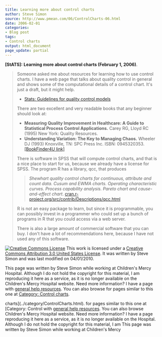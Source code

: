 ```yaml
---
title: Learning more about control charts
author: Steve Simon
source: http://www.pmean.com/06/ControlCharts-06.html
date: 2006-02-01
categories:
- Blog post
tags:
- Control charts
output: html_document
page_update: partial
---
```

**[StATS]:** **Learning more about control charts
(February 1, 2006)**.

> Someone asked me about resources for learning how to use control
> charts. I have a web page that talks about quality control in general
> and shows some of the computational details of a control chart. It's
> just a draft, but it might help.
>
> -   [Stats: Guidelines for quality control
>     models](../model/quality.asp)
>
> There are two excellent and very readable books that any beginner
> should look at:
>
> -   **Measuring Quality Improvement in Healthcare: A Guide to
>     Statistical Process Control Applications.** Carey RG, Lloyd
>     RC (1995) New York: Quality Resources.
> -   **Understanding Variation: The Key to Managing Chaos.** Wheeler
>     DJ (1993) Knoxville, TN: SPC Press Inc. ISBN: 0945320353.
>     [\[BookFinder4U
>     link\]](http://www.bookfinder4u.com/detail/0945320353.html)
>
> There is software in SPSS that will compute control charts, and that
> is a nice place to start for us, because we already have a license for
> SPSS. The program R has a library, qcc, that produces
>
> > *Shewhart quality control charts for continuous, attribute and count
> > data. Cusum and EWMA charts. Operating characteristic curves.
> > Process capability analysis. Pareto chart and cause-and-effect
> > chart*.
> > [cran.r-project.org/src/contrib/Descriptions/qcc.html](http://cran.r-project.org/src/contrib/Descriptions/qcc.html)
>
> R is not an easy package to learn, but since it is programmable, you
> can possibly invest in a programmer who could set up a bunch of
> programs in R that you could access via a web server.
>
> There is also a large amount of commercial software that you can buy.
> I don't have a lot of recommendations here, because I have not used
> any of this software.

[![Creative Commons
License](http://i.creativecommons.org/l/by/3.0/us/80x15.png)](http://creativecommons.org/licenses/by/3.0/us/)
This work is licensed under a [Creative Commons Attribution 3.0 United
States License](http://creativecommons.org/licenses/by/3.0/us/). It was
written by Steve Simon and was last modified on 04/01/2010.

This page was written by Steve Simon while working at Children's Mercy
Hospital. Although I do not hold the copyright for this material, I am
reproducing it here as a service, as it is no longer available on the
Children's Mercy Hospital website. Need more information? I have a page
with [general help resources](../GeneralHelp.html). You can also browse
for pages similar to this one at [Category: Control
charts](../category/ControlCharts.html).
<!---More--->
charts](../category/ControlCharts.html).
for pages similar to this one at [Category: Control
with [general help resources](../GeneralHelp.html). You can also browse
Children's Mercy Hospital website. Need more information? I have a page
reproducing it here as a service, as it is no longer available on the
Hospital. Although I do not hold the copyright for this material, I am
This page was written by Steve Simon while working at Children's Mercy

<!---Do not use
**[StATS]:** **Learning more about control charts
This page was written by Steve Simon while working at Children's Mercy
Hospital. Although I do not hold the copyright for this material, I am
reproducing it here as a service, as it is no longer available on the
Children's Mercy Hospital website. Need more information? I have a page
with [general help resources](../GeneralHelp.html). You can also browse
for pages similar to this one at [Category: Control
charts](../category/ControlCharts.html).
page_update: partial
--->

